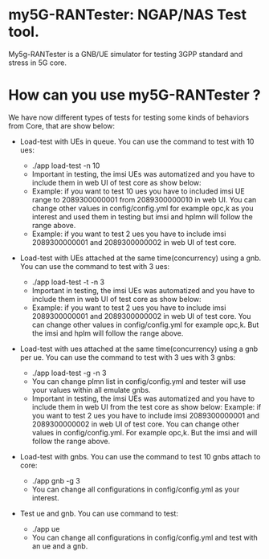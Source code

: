 # my5G-RANTester: NGAP/NAS Test tool.


My5g-RANTester is a GNB/UE simulator for testing 3GPP standard and stress in 5G core.

# How can you use my5G-RANTester ?

We have now different types of tests for testing some kinds of behaviors from Core, that are show below:

  - Load-test with UEs in queue. You can use the command to test with 10 ues: 
      * ./app load-test -n 10
    - Important in testing, the imsi UEs was automatized and you have to include them in web UI of test core as show below:
    * Example: if you want to test 10 ues you have to included imsi UE range to 2089300000001 from 2089300000010 in web UI. You can change
    other values in config/config.yml for example opc,k as you interest and used them in testing but imsi and hplmn will follow the range above.
    * Example: if you want to test 2 ues you have to include imsi 2089300000001 and 2089300000002 in web UI of test core.
   
  - Load-test with UEs attached at the same time(concurrency) using a gnb. You can use the command to test with 3 ues:
      * ./app load-test -t -n 3
    - Important in testing, the imsi UEs was automatized and you have to include them in web UI of test core as show below:
    * Example: if you want to test 2 ues you have to include imsi 2089300000001 and 2089300000002 in web UI of test core. You can change
    other values in config/config.yml for example opc,k. But the imsi and hplm will follow the range above.
    
  - Load-test with ues attached at the same time(concurrency) using a gnb per ue. You can use the command to test with 3 ues with 3 gnbs:
      * ./app load-test -g -n 3
     - You can change plmn list in config/config.yml and tester will use your values within all emulate gnbs.
     - Important in testing, the imsi UEs was automatized and you have to include them in web UI from the test core as show below:
     Example: if you want to test 2 ues you have to include imsi 2089300000001 and 2089300000002 in web UI of test core.  You can change
    other values in config/config.yml. For example opc,k. But the imsi and will follow the range above.
    
  - Load-test with gnbs. You can use the command to test 10 gnbs attach to core:
    * ./app gnb -g 3
    - You can change all configurations in config/config.yml as your interest.
    
  - Test ue and gnb. You can use command to test:
     * ./app ue
     - You can change all configurations in config/config.yml and test with an ue and a gnb.
   


